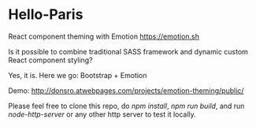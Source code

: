 # Hello-Paris

React component theming with Emotion https://emotion.sh

Is it possible to combine traditional SASS framework and dynamic custom React component styling?

Yes, it is. Here we go: Bootstrap + Emotion

Demo: http://donsro.atwebpages.com/projects/emotion-theming/public/

Please feel free to clone this repo, do *npm install*, *npm run build*, and run *node-http-server* or any other http server to test it locally. 
